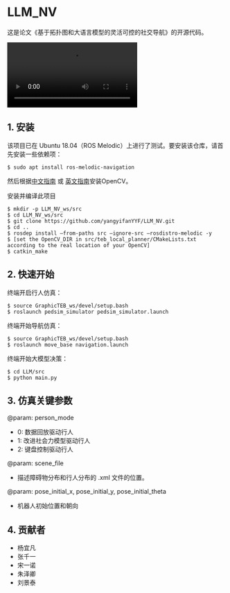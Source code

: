 # LLM_NV
这是论文《基于拓扑图和大语言模型的灵活可控的社交导航》的开源代码。

<video src="./demo.mp4"></video>


## 1. 安装
该项目已在 Ubuntu 18.04（ROS Melodic）上进行了测试。要安装该仓库，请首先安装一些依赖项：
```
$ sudo apt install ros-melodic-navigation
```
然后根据[中文指南](https://blog.csdn.net/KIK9973/article/details/118830187) 或 [英文指南](https://docs.opencv.org/4.x/d7/d9f/tutorial_linux_install.html)安装OpenCV。

安装并编译此项目
```
$ mkdir -p LLM_NV_ws/src
$ cd LLM_NV_ws/src
$ git clone https://github.com/yangyifanYYF/LLM_NV.git
$ cd ..
$ rosdep install –from-paths src –ignore-src –rosdistro-melodic -y
$ [set the OpenCV_DIR in src/teb_local_planner/CMakeLists.txt according to the real location of your OpenCV]
$ catkin_make
```


## 2. 快速开始
终端开启行人仿真：
```
$ source GraphicTEB_ws/devel/setup.bash
$ roslaunch pedsim_simulator pedsim_simulator.launch
```
终端开始导航仿真：
```
$ source GraphicTEB_ws/devel/setup.bash
$ roslaunch move_base navigation.launch
```

终端开始大模型决策：

```
$ cd LLM/src
$ python main.py
```

## 3. 仿真关键参数

@param: person_mode
* 0: 数据回放驱动行人
* 1: 改进社会力模型驱动行人
* 2: 键盘控制驱动行人

@param: scene_file
* 描述障碍物分布和行人分布的 .xml 文件的位置。

@param: pose_initial_x, pose_initial_y, pose_initial_theta
* 机器人初始位置和朝向


## 4. 贡献者
* 杨宜凡
* 张千一
* 宋一诺
* 朱泽卿
* 刘景泰

